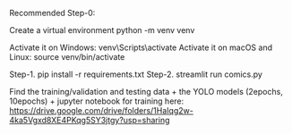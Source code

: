 Recommended Step-0:

Create a virtual environment
python -m venv venv

Activate it on Windows:
venv\Scripts\activate
Activate it on macOS and Linux:
source venv/bin/activate

Step-1. pip install -r requirements.txt
Step-2. streamlit run comics.py

Find the training/validation and testing data 
	+ the YOLO models (2epochs, 10epochs) 
	+ jupyter notebook for training
here: https://drive.google.com/drive/folders/1HaIqg2w-4ka5Vgxd8XE4PKqg5SY3jtgy?usp=sharing
